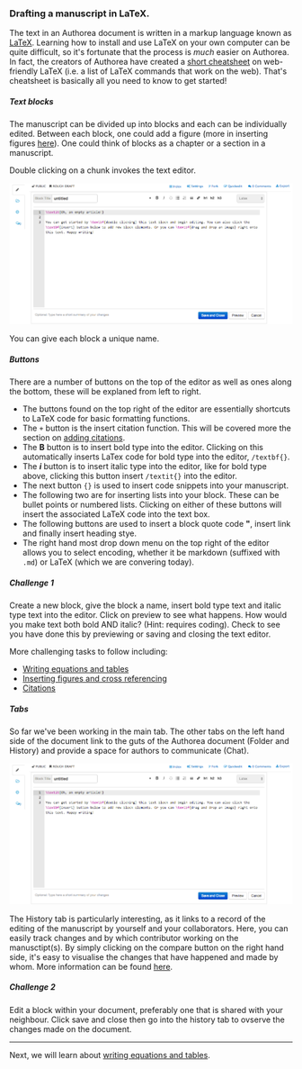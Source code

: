 ### Drafting a manuscript in LaTeX.

The text in an Authorea document is written in a markup language known as [LaTeX](http://www.latex-project.org/).
Learning how to install and use LaTeX on your own computer can be quite difficult, so it's fortunate that the process 
is *much* easier on Authorea. In fact, the creators of Authorea have created a 
[short cheatsheet](https://authorea.com/users/3/articles/6868/_show_article) on web-friendly LaTeX (i.e. a list of LaTeX 
commands that work on the web). That's cheatsheet is basically all you need to know to get started!

##### Text blocks

The manuscript can be divided up into blocks and each can be individually edited. Between each block, one could
add a figure (more in inserting figures [here](../06_Figures/insertingFigures.md)). One could think of blocks as
a chapter or a section in a manuscript.

Double clicking on a chunk invokes the text editor. 

![TextEditWindow](../images/EditSection.png)

You can give each block a unique name. 

##### Buttons

There are a number of buttons on the top of the editor as well as ones along the bottom, these will be explaned from left to right. 

* The buttons found on the top right of the editor are essentially shortcuts to LaTeX code for basic formatting functions. 
* The `+` button is the insert citation function. This will be covered more the section on [adding citations](../07_Citations).
* The **B** button is to insert bold type into the editor. Clicking on this automatically inserts LaTex code for bold type into the editor, `/textbf{}`.
* The ***i*** button is to insert italic type into the editor, like for bold type above, clicking this button insert `/textit{}` into the editor.
* The next button `{}` is used to insert code snippets into your manuscript. 
* The following two are for inserting lists into your block. These can be bullet points or numbered lists. Clicking on either of these buttons will insert the associated LaTeX code into the text box.
* The following buttons are used to insert a block quote code **"**, insert link and finally insert heading stye. 
* The right hand most drop down menu on the top right of the editor allows you to select encoding, whether it be markdown (suffixed with `.md`) or LaTeX (which we are convering today).


##### Challenge 1 

Create a new block, give the block a name, insert bold type text and italic type text into the editor. Click on 
preview to see what happens. How would you make text both bold AND italic? (Hint: requires coding). Check to see you have done
this by previewing or saving and closing the text editor. 

More challenging tasks to follow including:
* [Writing equations and tables](../05_EquationsTables/insertingEquations.md)
* [Inserting figures and cross referencing](../06_Figures/insertingFigures.md)
* [Citations](../07_Citations/insertingCitations)

##### Tabs

So far we've been working in the main tab. The other tabs on the left hand side of the document link to the guts of the Authorea document (Folder and History) and provide a space for authors to communicate (Chat). 

![screenShotFolder](../images/EditSection.png)

The History tab is particularly interesting, as it links to a record of the editing of the manuscript by yourself and your 
collaborators. Here, you can easily track changes and by which contributor working on the manusctipt(s). By simply clicking on 
the compare button on the right hand side, it's easy to visualise the changes that have happened and made by whom. More information can be found [here](../08_collaborativeEditing/collaborating.md). 


##### Challenge 2 

Edit a block within your document, preferably one that is shared with your neighbour. Click save and close then go into 
the history tab to ovserve the changes made on the document. 

----  
Next, we will learn about [writing equations and tables](../05_EquationsTables/insertingEquations.md). 


